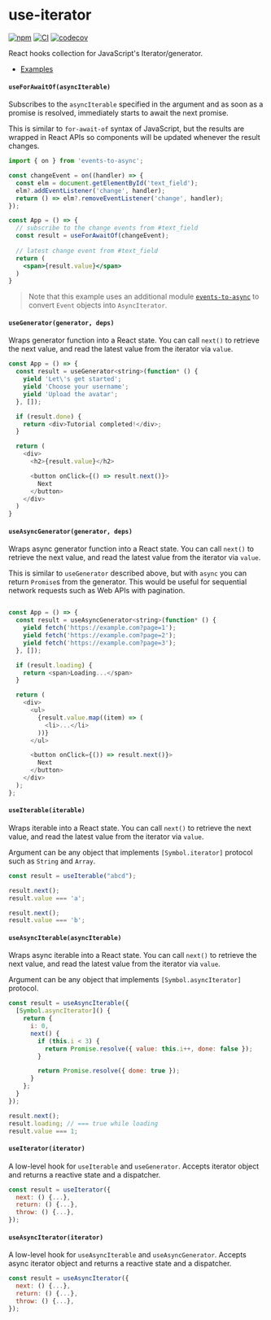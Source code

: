 # use-iterator

[![npm](https://img.shields.io/npm/v/use-iterator.svg)](https://www.npmjs.com/package/use-iterator)
[![CI](https://github.com/neet/use-iterator/actions/workflows/ci.yml/badge.svg)](https://github.com/neet/use-iterator/actions/workflows/ci.yml)
[![codecov](https://codecov.io/gh/neet/use-iterator/branch/main/graph/badge.svg?token=TH4BNCOPMB)](https://codecov.io/gh/neet/use-iterator)

React hooks collection for JavaScript's Iterator/generator.

- [Examples](https://github.com/neet/use-iterator/tree/main/examples)

#### `useForAwaitOf(asyncIterable)`

Subscribes to the `asyncIterable` specified in the argument and as soon as a promise is resolved, immediately starts to await the next promise.

This is similar to `for-await-of` syntax of JavaScript, but the results are wrapped in React APIs so components will be updated whenever the result changes.


```jsx
import { on } from 'events-to-async';

const changeEvent = on((handler) => {
  const elm = document.getElementById('text_field');
  elm?.addEventListener('change', handler);
  return () => elm?.removeEventListener('change', handler);
});

const App = () => {
  // subscribe to the change events from #text_field
  const result = useForAwaitOf(changeEvent);
  
  // latest change event from #text_field
  return (
    <span>{result.value}</span>
  )
}
```

> Note that this example uses an additional module [`events-to-async`](https://npm.im/events-to-async) to convert `Event` objects into `AsyncIterator`.

#### `useGenerator(generator, deps)`

Wraps generator function into a React state. You can call `next()` to retrieve the next value, and read the latest value from the iterator via `value`.

```js
const App = () => {
  const result = useGenerator<string>(function* () {
    yield 'Let\'s get started';
    yield 'Choose your username';
    yield 'Upload the avatar';
  }, []);

  if (result.done) {
    return <div>Tutorial completed!</div>;
  }

  return (
    <div>
      <h2>{result.value}</h2>

      <button onClick={() => result.next()}>
        Next
      </button>
    </div>
  )
}
```

#### `useAsyncGenerator(generator, deps)`

Wraps async generator function into a React state. You can call `next()` to retrieve the next value, and read the latest value from the iterator via `value`.

This is similar to `useGenerator` described above, but with `async` you can return `Promise`s from the generator. This would be useful for sequential network requests such as Web APIs with pagination.

```js

const App = () => {
  const result = useAsyncGenerator<string>(function* () {
    yield fetch('https://example.com?page=1');
    yield fetch('https://example.com?page=2');
    yield fetch('https://example.com?page=3');
  }, []);

  if (result.loading) {
    return <span>Loading...</span>
  }

  return (
    <div>
      <ul>
        {result.value.map((item) => (
          <li>...</li>
        ))}
      </ul>

      <button onClick={()) => result.next()}>
        Next
      </button>
    </div>
  );
};
```

#### `useIterable(iterable)`

Wraps iterable into a React state. You can call `next()` to retrieve the next value, and read the latest value from the iterator via `value`.

Argument can be any object that implements `[Symbol.iterator]` protocol such as `String` and `Array`.

```js
const result = useIterable("abcd");

result.next();
result.value === 'a';

result.next();
result.value === 'b';
```

#### `useAsyncIterable(asyncIterable)`

Wraps async iterable into a React state. You can call `next()` to retrieve the next value, and read the latest value from the iterator via `value`.

Argument can be any object that implements `[Symbol.asyncIterator]` protocol.

```js
const result = useAsyncIterable({
  [Symbol.asyncIterator]() {
    return {
      i: 0,
      next() {
        if (this.i < 3) {
          return Promise.resolve({ value: this.i++, done: false });
        }

        return Promise.resolve({ done: true });
      }
    };
  }
});

result.next();
result.loading; // === true while loading
result.value === 1;
```

#### `useIterator(iterator)`

A low-level hook for `useIterable` and `useGenerator`. Accepts iterator object and returns a reactive state and a dispatcher.

```js
const result = useIterator({
  next: () {...},
  return: () {...},
  throw: () {...},
});
```

#### `useAsyncIterator(iterator)`

A low-level hook for `useAsyncIterable` and `useAsyncGenerator`. Accepts async iterator object and returns a reactive state and a dispatcher.

```js
const result = useAsyncIterator({
  next: () {...},
  return: () {...},
  throw: () {...},
});
```
